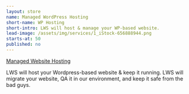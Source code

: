 ```yaml
---
layout: store
name: Managed WordPress Hosting
short-name: WP Hosting
short-intro: LWS will host & manage your WP-based website.
lead-image: /assets/img/services/1_iStock-656888944.png
starts-at: 50
published: no
---
```

<div id="mc6blq5ghnjwy1"><a href="https://app.moonclerk.com/pay/6blq5ghnjwy1">Managed Website Hosting</a></div><script type="text/javascript">var mc6blq5ghnjwy1;(function(d,t) {var s=d.createElement(t),opts={"checkoutToken":"6blq5ghnjwy1","width":"100%"};s.src='https://d2l7e0y6ygya2s.cloudfront.net/assets/embed.js';s.onload=s.onreadystatechange = function() {var rs=this.readyState;if(rs) if(rs!='complete') if(rs!='loaded') return;try {mc6blq5ghnjwy1=new MoonclerkEmbed(opts);mc6blq5ghnjwy1.display();} catch(e){}};var scr=d.getElementsByTagName(t)[0];scr.parentNode.insertBefore(s,scr);})(document,'script');</script>

LWS will host your Wordpress-based website & keep it running. LWS will migrate your website, QA it in our environment, and keep it safe from the bad guys.
